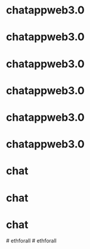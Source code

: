 # chatappweb3.0
# chatappweb3.0
# chatappweb3.0
# chatappweb3.0
# chatappweb3.0
# chatappweb3.0
# chat
# chat
# chat
#   e t h f o r a l l  
 #   e t h f o r a l l  
 